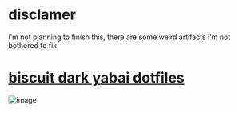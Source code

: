 # disclamer 
i'm not planning to finish this, there are some weird artifacts i'm not bothered to fix


# [biscuit dark yabai dotfiles](https://github.com/T7a9/dotfiles/tree/biscuitdark)
![image](https://github.com/T7a9/dotfiles/assets/91150477/8c808b59-5090-4429-931b-fbc1064be9bf)

